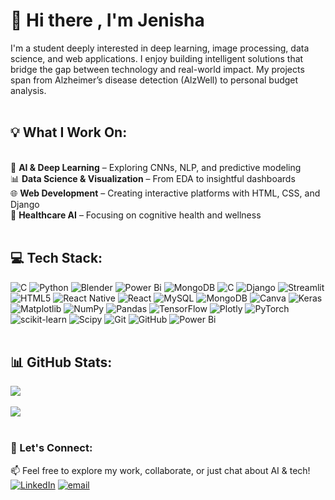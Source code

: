 # 👋  Hi there , I'm Jenisha 
I'm a student deeply interested in deep learning, image processing, data science, and web applications. I enjoy building intelligent solutions that bridge the gap between technology and real-world impact. My projects span from Alzheimer’s disease detection (AlzWell) to personal budget analysis. <br><br>

## 💡 What I Work On:  
<br>🚀 **AI & Deep Learning** – Exploring CNNs, NLP, and predictive modeling  <br>📊 **Data Science & Visualization** – From EDA to insightful dashboards  <br>🌐 **Web Development** – Creating interactive platforms with HTML, CSS, and Django  <br>🧠 **Healthcare AI** – Focusing on cognitive health and wellness  <br><br>

## 💻 Tech Stack:
![C](https://img.shields.io/badge/c-%2300599C.svg?style=plastic&logo=c&logoColor=white) ![Python](https://img.shields.io/badge/python-3670A0?style=plastic&logo=python&logoColor=ffdd54) ![Blender](https://img.shields.io/badge/blender-%23F5792A.svg?style=plastic&logo=blender&logoColor=white) ![Power Bi](https://img.shields.io/badge/power_bi-F2C811?style=plastic&logo=powerbi&logoColor=black) ![MongoDB](https://img.shields.io/badge/MongoDB-%234ea94b.svg?style=plastic&logo=mongodb&logoColor=white) ![C](https://img.shields.io/badge/c-%2300599C.svg?style=plastic&logo=c&logoColor=white) ![Django](https://img.shields.io/badge/django-%23092E20.svg?style=plastic&logo=django&logoColor=white) ![Streamlit](https://img.shields.io/badge/Streamlit-%23FE4B4B.svg?style=plastic&logo=streamlit&logoColor=white) ![HTML5](https://img.shields.io/badge/html5-%23E34F26.svg?style=plastic&logo=html5&logoColor=white) ![React Native](https://img.shields.io/badge/react_native-%2320232a.svg?style=plastic&logo=react&logoColor=%2361DAFB) ![React](https://img.shields.io/badge/react-%2320232a.svg?style=plastic&logo=react&logoColor=%2361DAFB) ![MySQL](https://img.shields.io/badge/mysql-4479A1.svg?style=plastic&logo=mysql&logoColor=white) ![MongoDB](https://img.shields.io/badge/MongoDB-%234ea94b.svg?style=plastic&logo=mongodb&logoColor=white) ![Canva](https://img.shields.io/badge/Canva-%2300C4CC.svg?style=plastic&logo=Canva&logoColor=white) ![Keras](https://img.shields.io/badge/Keras-%23D00000.svg?style=plastic&logo=Keras&logoColor=white) ![Matplotlib](https://img.shields.io/badge/Matplotlib-%23ffffff.svg?style=plastic&logo=Matplotlib&logoColor=black) ![NumPy](https://img.shields.io/badge/numpy-%23013243.svg?style=plastic&logo=numpy&logoColor=white) ![Pandas](https://img.shields.io/badge/pandas-%23150458.svg?style=plastic&logo=pandas&logoColor=white) ![TensorFlow](https://img.shields.io/badge/TensorFlow-%23FF6F00.svg?style=plastic&logo=TensorFlow&logoColor=white) ![Plotly](https://img.shields.io/badge/Plotly-%233F4F75.svg?style=plastic&logo=plotly&logoColor=white) ![PyTorch](https://img.shields.io/badge/PyTorch-%23EE4C2C.svg?style=plastic&logo=PyTorch&logoColor=white) ![scikit-learn](https://img.shields.io/badge/scikit--learn-%23F7931E.svg?style=plastic&logo=scikit-learn&logoColor=white) ![Scipy](https://img.shields.io/badge/SciPy-%230C55A5.svg?style=plastic&logo=scipy&logoColor=%white) ![Git](https://img.shields.io/badge/git-%23F05033.svg?style=plastic&logo=git&logoColor=white) ![GitHub](https://img.shields.io/badge/github-%23121011.svg?style=plastic&logo=github&logoColor=white) ![Power Bi](https://img.shields.io/badge/power_bi-F2C811?style=plastic&logo=powerbi&logoColor=black)
<br><br>

## 📊 GitHub Stats:
![](https://github-readme-stats.vercel.app/api?username=JenishaJustin&theme=transparent&hide_border=false&include_all_commits=false&count_private=false)<br/><br>
![](https://github-readme-stats.vercel.app/api/top-langs/?username=JenishaJustin&theme=transparent&hide_border=false&include_all_commits=false&count_private=false&layout=compact)
<br><br>

### 📌 Let's Connect:  
📫 Feel free to explore my work, collaborate, or just chat about AI & tech! 
[![LinkedIn](https://img.shields.io/badge/LinkedIn-%230077B5.svg?logo=linkedin&logoColor=white)](https://linkedin.com/in/https://www.linkedin.com/in/jenisha-j-723bb622b/) [![email](https://img.shields.io/badge/Email-D14836?logo=gmail&logoColor=white)](mailto:jjenisha950@gmail.com) 
<!-- Proudly created with GPRM ( https://gprm.itsvg.in ) -->
